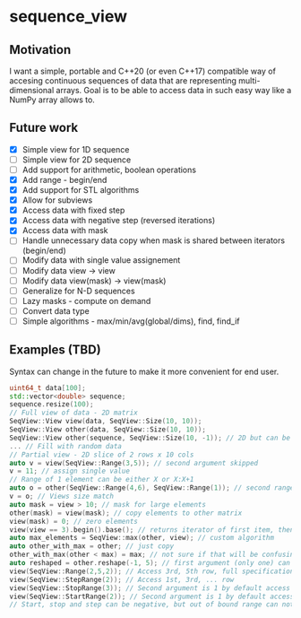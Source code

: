 # sequence_view

## Motivation

I want a simple, portable and C++20 (or even C++17) compatible way of accesing continuous sequences of data that are representing multi-dimensional arrays.
Goal is to be able to access data in such easy way like a NumPy array allows to.

## Future work
* [X] Simple view for 1D sequence
* [ ] Simple view for 2D sequence
* [ ] Add support for arithmetic, boolean operations
* [X] Add range - begin/end
* [X] Add support for STL algorithms
* [X] Allow for subviews
* [X] Access data with fixed step
* [X] Access data with negative step (reversed iterations)
* [X] Access data with mask
* [ ] Handle unnecessary data copy when mask is shared between iterators (begin/end)
* [ ] Modify data with single value assignement
* [ ] Modify data view -> view
* [ ] Modify data view(mask) -> view(mask)
* [ ] Generalize for N-D sequences
* [ ] Lazy masks - compute on demand
* [ ] Convert data type
* [ ] Simple algorithms - max/min/avg(global/dims), find, find_if

## Examples (TBD) 

Syntax can change in the future to make it more convenient for end user.

```c++
uint64_t data[100];
std::vector<double> sequence;
sequence.resize(100);
// Full view of data - 2D matrix
SeqView::View view(data, SeqView::Size(10, 10));
SeqView::View other(data, SeqView::Size(10, 10));
SeqView::View other(sequence, SeqView::Size(10, -1)); // 2D but can be deduced
... // Fill with random data
// Partial view - 2D slice of 2 rows x 10 cols 
auto v = view(SeqView::Range(3,5)); // second argument skipped
v = 11; // assign single value
// Range of 1 element can be either X or X:X+1
auto o = other(SeqView::Range(4,6), SeqView::Range(1)); // second range is single column
v = o; // Views size match
auto mask = view > 10; // mask for large elements
other(mask) = view(mask); // copy elements to other matrix
view(mask) = 0; // zero elements
view(view == 3).begin().base(); // returns iterator of first item, then convert to base view
auto max_elements = SeqView::max(other, view); // custom algorithm
auto other_with_max = other; // just copy
other_with_max(other < max) = max; // not sure if that will be confusing or not
auto reshaped = other.reshape(-1, 5); // first argument (only one) can be calculated -> 20
view(SeqView::Range(2,5,2)); // Access 3rd, 5th row, full specification
view(SeqView::StepRange(2)); // Access 1st, 3rd, ... row
view(SeqView::StopRange(3)); // Second argument is 1 by default access 1st, 2nd and 3rd row
view(SeqView::StartRange(2)); // Second argument is 1 by default access 3rd, 4th ... row
// Start, stop and step can be negative, but out of bound range can not be constructed
```
